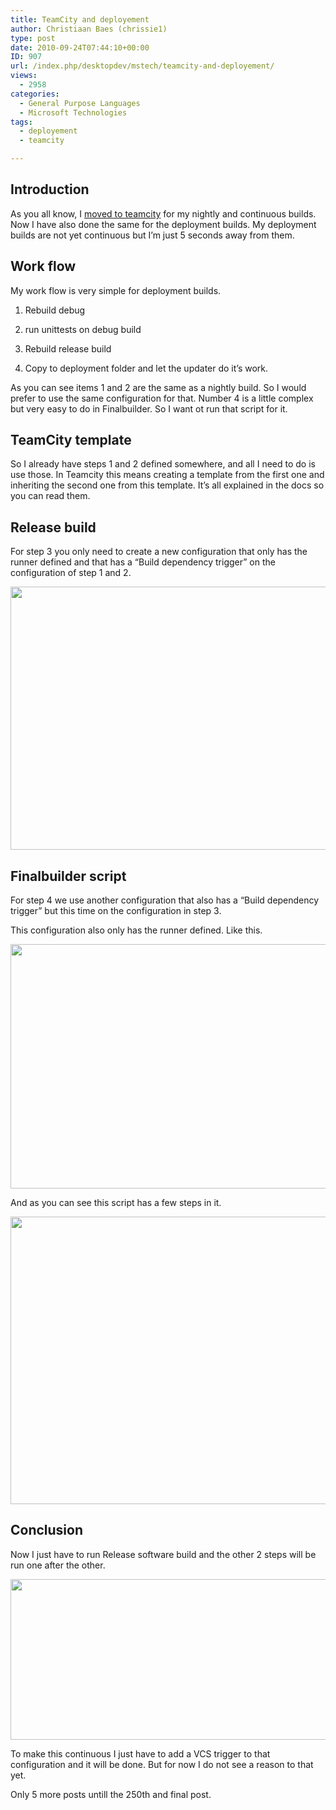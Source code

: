 ```yaml
---
title: TeamCity and deployement
author: Christiaan Baes (chrissie1)
type: post
date: 2010-09-24T07:44:10+00:00
ID: 907
url: /index.php/desktopdev/mstech/teamcity-and-deployement/
views:
  - 2958
categories:
  - General Purpose Languages
  - Microsoft Technologies
tags:
  - deployement
  - teamcity

---
```

## Introduction

As you all know, I [moved to teamcity][1] for my nightly and continuous builds. Now I have also done the same for the deployment builds. My deployment builds are not yet continuous but I&#8217;m just 5 seconds away from them.

## Work flow

My work flow is very simple for deployment builds. 

1. Rebuild debug
  
2. run unittests on debug build
  
3. Rebuild release build
  
4. Copy to deployment folder and let the updater do it&#8217;s work.

As you can see items 1 and 2 are the same as a nightly build. So I would prefer to use the same configuration for that. Number 4 is a little complex but very easy to do in Finalbuilder. So I want ot run that script for it.

## TeamCity template

So I already have steps 1 and 2 defined somewhere, and all I need to do is use those. In Teamcity this means creating a template from the first one and inheriting the second one from this template. It&#8217;s all explained in the docs so you can read them. 

## Release build

For step 3 you only need to create a new configuration that only has the runner defined and that has a &#8220;Build dependency trigger&#8221; on the configuration of step 1 and 2. 

<div class="image_block">
  <img src="/wp-content/uploads/blogs/DesktopDev/Teamcity/Teamcity4.png" alt="" title="" width="721" height="421" />
</div>

## Finalbuilder script

For step 4 we use another configuration that also has a &#8220;Build dependency trigger&#8221; but this time on the configuration in step 3.
  
This configuration also only has the runner defined. Like this.

<div class="image_block">
  <img src="/wp-content/uploads/blogs/DesktopDev/Teamcity/Teamcity5.png" alt="" title="" width="726" height="391" />
</div>

And as you can see this script has a few steps in it.

<div class="image_block">
  <img src="/wp-content/uploads/blogs/DesktopDev/Teamcity/TeamCity6.png" alt="" title="" width="1153" height="460" />
</div>

## Conclusion

Now I just have to run Release software build and the other 2 steps will be run one after the other.

<div class="image_block">
  <img src="/wp-content/uploads/blogs/DesktopDev/Teamcity/Teamcity7.png" alt="" title="" width="1022" height="257" />
</div>

To make this continuous I just have to add a VCS trigger to that configuration and it will be done. But for now I do not see a reason to that yet. 

<span class="MT_smaller">Only 5 more posts untill the 250th and final post.</span>

 [1]: /index.php/DesktopDev/GeneralPurposeLanguages/moving-to-teamcity